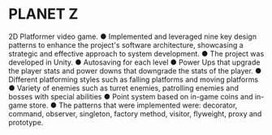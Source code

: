 # PLANET Z
2D Platformer video game.
●	Implemented and leveraged nine key design patterns to enhance the project's software architecture, showcasing a strategic and effective approach to system development.
●	The project was developed in Unity.
●	 Autosaving for each level
●	Power Ups that upgrade the player stats and power downs that downgrade the stats of the player.
●	Different platforming styles such as falling platforms and moving platforms
●	Variety of enemies such as turret enemies, patrolling enemies and bosses with special abilities
●	Point system based on in-game coins and in-game store.
●	The patterns that were implemented were: decorator, command, observer, singleton, factory method, visitor, flyweight, proxy and prototype.
